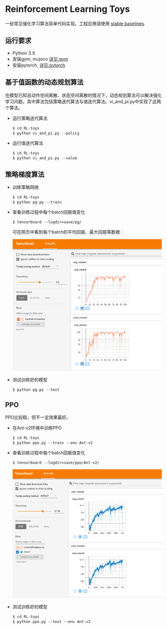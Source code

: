 # Reinforcement Learning Toys
一些常见强化学习算法简单代码实现。工程应用请使用 [stable baselines](https://github.com/hill-a/stable-baselines). 
## 运行要求
- Python 3.X
- 安装gym, mujoco [详见:gym](https://github.com/openai/gym)
- 安装pytorch, [详见:pytorch](https://pytorch.org/)

## 基于值函数的动态规划算法
在模型已知且动作空间离散、状态空间离散的情况下，动态规划算法可以解决强化学习问题。其中算法包括策略迭代算法与值迭代算法。vi_and_pi.py中实现了这两个算法。
- 运行策略迭代算法
    ```shell
    $ cd RL-toys
    $ python vi_and_pi.py --policy
    ```
- 运行值迭代算法
    ```shell
    $ cd RL-toys
    $ python vi_and_pi.py --value
    ```
## 策略梯度算法
- 训练策略网络
    ```shell
    $ cd RL-toys
    $ python pg.py --train
    ```
- 查看训练过程中每个batch回报值变化
    ```shell
    $ tensorboard --logdir=save/pg/
    ```
    可在网页中看到每个batch的平均回报、最大回报等数据：  

    ![](resource_md/img/pg_cart_tensorboard.png)  

- 测试训练好的模型
    ```shell
    $ python pg.py --test
    ```

## PPO
PPO比较稳，但不一定效果最好。
-  在Ant-v2环境中训练PPO
    ```shell
    $ cd RL-toys
    $ python ppo.py --train --env Ant-v2
    ```
     
- 查看训练过程中每个batch回报值变化
    ```shell
    $ tensorboard --logdir=save/ppo/Ant-v2/
    ```

    ![](resource_md/img/Ant-v2-2.png) 
-  测试训练好的模型
    ```shell
    $ cd RL-toys
    $ python ppo.py --test --env Ant-v2
    ```


